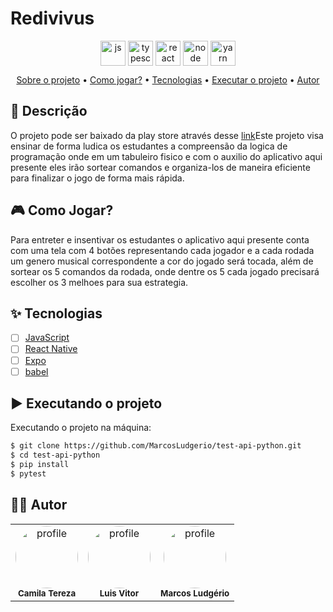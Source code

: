 # Redivivus
<div align="center" display="flex" style="justify-content:flex-start;">
      <img align="center" alt="js" height="40" width="40" src="https://cdn.jsdelivr.net/gh/devicons/devicon/icons/javascript/javascript-original.svg" />
      <img align="center" alt="typescript" height="40" width="40" src="https://cdn.jsdelivr.net/gh/devicons/devicon/icons/typescript/typescript-original.svg" />
      <img align="center" alt="react" height="40" width="40" src="https://cdn.jsdelivr.net/gh/devicons/devicon/icons/react/react-original-wordmark.svg" />
      <img align="center" alt="node" height="40" width="40" src="https://cdn.jsdelivr.net/gh/devicons/devicon/icons/nodejs/nodejs-original.svg" />
      <img align="center" alt="yarn" height="40" width="40" src="https://cdn.jsdelivr.net/gh/devicons/devicon/icons/yarn/yarn-original.svg" />
</div>

<p align="center">
 <a href="#desc">Sobre o projeto</a> •
 <a href="#howtogame">Como jogar?</a> •
 <a href="#tecnologias">Tecnologias</a> • 
 <a href="#executando">Executar o projeto</a> • 
 <a href="#autor">Autor</a>
</p>

<div id="desc"/>

## 📝 Descrição
O projeto pode ser baixado da play store através desse [link](http://play.google.com)Este projeto visa ensinar de forma ludica os estudantes a compreensão da logica de programação onde em um tabuleiro fisico e com o auxilio do aplicativo aqui presente eles irão sortear comandos e organiza-los de maneira eficiente para finalizar o jogo de forma mais rápida.

<div id="howtogame"/>

## 🎮 Como Jogar?
Para entreter e insentivar os estudantes o aplicativo aqui presente conta com uma tela com 4 botões representando cada jogador e a cada rodada um genero musical correspondente a cor do jogado será tocada, além de sortear os 5 comandos da rodada, onde dentre os 5 cada jogado precisará escolher os 3 melhoes para sua estrategia.

<div id="tecnologias"/>

## ✨ Tecnologias

-   [ ] [JavaScript](https://www.python.org/)
-   [ ] [React Native](https://docs.pytest.org/en/6.2.x/contents.html)
-   [ ] [Expo](https://docs.python-requests.org/en/latest/)
-   [ ] [babel](https://github.com/MarcosLudgerio/api-automation-test)
  
<div id="executando" />

## ▶️ Executando o projeto

Executando o projeto na máquina:

```sh
$ git clone https://github.com/MarcosLudgerio/test-api-python.git
$ cd test-api-python
$ pip install
$ pytest
```

<div id="autor" />

## 👩‍💻 Autor 

<table>
   <tr>
     <td align="center">
        <a href="https://github.com/camilatereza">
         <img style="border-radius: 50%;" src="https://github.com/camilatereza.png" width="100px;" alt="profile"/>
        </a>
        <br/><sub><b>Camila Tereza</b></sub>
     </td>
     <td align="center">
        <a href="https://github.com/vitoramrm">
         <img style="border-radius: 50%;" src="https://github.com/vitoramrm.png" width="100px;" alt="profile"/>
        </a>
        <br/><sub><b>Luis Vitor</b></sub>
     </td>
     <td align="center">
        <a href="https://github.com/marcosludgerio">
         <img style="border-radius: 50%;" src="https://github.com/marcosludgerio.png" width="100px;" alt="profile"/>
        </a>
        <br/><sub><b>Marcos Ludgério</b></sub>
     </td>
   </tr>
</table>